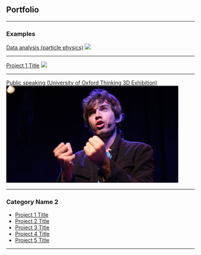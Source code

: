 ## Portfolio

---

### Examples

[Data analysis (particle physics)](https://github.com/donalrinho/Bc2JpsiMuNu)
<img src="images/dummy_thumbnail.jpg?raw=true"/>

---
[Project 1 Title](/sample_page)
<img src="images/dummy_thumbnail.jpg?raw=true"/>

---
[Public speaking (University of Oxford Thinking 3D Exhibition)](https://podcasts.ox.ac.uk/particles-space)
<img src="images/Donal_Hill_FameLab.jpeg?raw=true"/>

---

### Category Name 2

- [Project 1 Title](http://example.com/)
- [Project 2 Title](http://example.com/)
- [Project 3 Title](http://example.com/)
- [Project 4 Title](http://example.com/)
- [Project 5 Title](http://example.com/)

---

